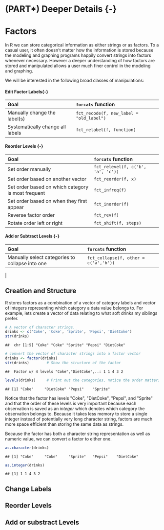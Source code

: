 # (PART\*) Deeper Details {-}

# Factors
In R we can store categorical information as either strings or as factors. To a casual user, it often doesn't matter how the information is stored because the modeling and graphing programs happily convert strings into factors whenever necessary. However a deeper understanding of how factors are stored and manipulated allows a user much finer control in the modeling and graphing.

We will be interested in the following broad classes of manipulations:

#### Edit Factor Labels{-}

| Goal                             |  `forcats` function                                  |
|:---------------------------------|:-----------------------------------------------------|
| Manually change the label(s)     | `fct_recode(f, new_label = "old_label")`             |
| Systematically change all labels | `fct_relabel(f, function)`                           |


#### Reorder Levels {-}

| Goal                             |  `forcats` function                                  |
|:---------------------------------|:-----------------------------------------------------|
| Set order manually                                  | `fct_relevel(f, c('b', 'a', 'c'))`  |
| Set order based on another vector                        | `fct_reorder(f, x)`          |
| Set order based on which category is most frequent       | `fct_infreq(f)`              |
| Set order based on when they first appear                | `fct_inorder(f)`             |
| Reverse factor order                                     | `fct_rev(f)`                 |
| Rotate order left or right                               | `fct_shift(f, steps)`        |


#### Add or Subtract Levels {-}

| Goal                             |  `forcats` function                                    |
|:---------------------------------|:-------------------------------------------------------|
| Manually select categories to collapse into one |  `fct_collapse(f, other = c('a','b')) ` |
| 



## Creation and Structure
R stores factors as a combination of a vector of category labels and vector of integers representing which category a data value belongs to. For example, lets create a vector of data relating to what soft drinks my siblings prefer.

```r
# A vector of character strings.
drinks <- c('Coke', 'Coke', 'Sprite', 'Pepsi', 'DietCoke')
str(drinks)
```

```
##  chr [1:5] "Coke" "Coke" "Sprite" "Pepsi" "DietCoke"
```

```r
# convert the vector of character strings into a factor vector
drinks <- factor(drinks)
str(drinks)        # Show the structure of the factor
```

```
##  Factor w/ 4 levels "Coke","DietCoke",..: 1 1 4 3 2
```

```r
levels(drinks)     # Print out the categories, notice the order matters!
```

```
## [1] "Coke"     "DietCoke" "Pepsi"    "Sprite"
```

Notice that the factor has levels "Coke", "DietCoke", "Pepsi", and "Sprite" and that the order of these levels is very important because each observation is saved as an *integer* which denotes which category the observation belongs to. Because it takes less memory to store a single integer instead of potentially very long character string, factors are much more space efficient than storing the same data as strings.

Because the factor has both a character string representation as well as numeric value, we can convert a factor to either one.

```r
as.character(drinks)
```

```
## [1] "Coke"     "Coke"     "Sprite"   "Pepsi"    "DietCoke"
```

```r
as.integer(drinks)
```

```
## [1] 1 1 4 3 2
```


## Change Labels

## Reorder Levels

## Add or substract Levels


